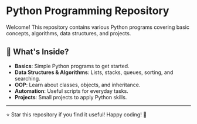 # Python Programming Repository

Welcome! This repository contains various Python programs covering basic concepts, algorithms, data structures, and projects.

## 📌 What's Inside?
- **Basics**: Simple Python programs to get started.
- **Data Structures & Algorithms**: Lists, stacks, queues, sorting, and searching.
- **OOP**: Learn about classes, objects, and inheritance.
- **Automation**: Useful scripts for everyday tasks.
- **Projects**: Small projects to apply Python skills.

---

⭐ Star this repository if you find it useful! Happy coding! 🚀


